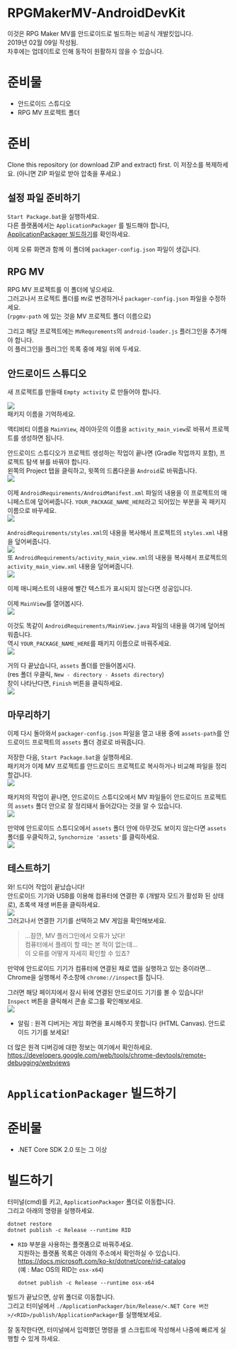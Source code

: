 # RPGMakerMV-AndroidDevKit
이것은 RPG Maker MV를 안드로이드로 빌드하는 비공식 개발킷입니다.  
2019년 02월 09일 작성됨.  
차후에는 업데이트로 인해 동작이 원활하지 않을 수 있습니다.

# 준비물

- 안드로이드 스튜디오
- RPG MV 프로젝트 폴더

# 준비

Clone this repository (or download ZIP and extract) first.
이 저장소를 복제하세요. (아니면 ZIP 파일로 받아 압축을 푸세요.)

## 설정 파일 준비하기

`Start Package.bat`을 실행하세요.  
다른 플랫폼에서는 `ApplicationPackager` 를 빌드해야 합니다, [ApplicationPackager 빌드하기](#ApplicationPackager-빌드하기)를 확인하세요.

이제 오류 화면과 함께 이 폴더에 `packager-config.json` 파일이 생깁니다.

## RPG MV

RPG MV 프로젝트를 이 폴더에 넣으세요.  
그러고나서 프로젝트 폴더를 `MV`로 변경하거나 `packager-config.json` 파일을 수정하세요.  
(`rpgmv-path` 에 있는 것을 MV 프로젝트 폴더 이름으로)

그리고 해당 프로젝트에는 `MVRequrements`의 `android-loader.js` 플러그인을 추가해야 합니다.  
이 플러그인을 플러그인 목록 중에 제일 위에 두세요.

## 안드로이드 스튜디오

새 프로젝트를 만들때 `Empty activity` 로 만들어야 합니다.

![](img/package-name.png)  
패키지 이름을 기억하세요.

액티비티 이름을 `MainView`, 레이아웃의 이름을 `activity_main_view`로 바꿔서 프로젝트를 생성하면 됩니다.

안드로이드 스튜디오가 프로젝트 생성하는 작업이 끝나면 (Gradle 작업까지 포함), 프로젝트 탐색 뷰를 바꿔야 합니다.  
왼쪽의 Project 탭을 클릭하고, 윗쪽의 드롭다운을 `Android`로 바꿔줍니다.  
![](img/change-view.png)

이제 `AndroidRequirements/AndroidManifest.xml` 파일의 내용을 이 프로젝트의 매니페스트에 덮어써줍니다.
`YOUR_PACKAGE_NAME_HERE`라고 되어있는 부분을 꼭 패키지 이름으로 바꾸세요.  
![](img/manifest.png)

`AndroidRequirements/styles.xml`의 내용을 복사해서 프로젝트의 `styles.xml` 내용을 덮어써줍니다.  
![](img/styles.png)  
또 `AndroidRequirements/activity_main_view.xml`의 내용을 복사해서 프로젝트의 `activity_main_view.xml` 내용을 덮어써줍니다.  
![](img/layout.png)

이제 매니페스트의 내용에 빨간 텍스트가 표시되지 않는다면 성공입니다.

이제 `MainView`를 열어봅시다.  
![](img/mainviewloc.png)

이것도 똑같이 `AndroidRequirements/MainView.java` 파일의 내용을 여기에 덮어씌워줍니다.  
역시 `YOUR_PACKAGE_NAME_HERE`를 패키지 이름으로 바꿔주세요.  
![](img/mainview.png)

거의 다 끝났습니다, `assets` 폴더를 만들어봅시다.  
(res 폴더 우클릭, `New - directory - Assets directory`)  
창이 나타난다면, `Finish` 버튼을 클릭하세요.  
![](img/create-assets-directory.png)

## 마무리하기

이제 다시 돌아와서 `packager-config.json` 파일을 열고 내용 중에 `assets-path`를
안드로이드 프로젝트의 `assets` 폴더 경로로 바꿔줍니다.

저장한 다음, `Start Package.bat`을 실행하세요.  
패키저가 이제 MV 프로젝트를 안드로이드 프로젝트로 복사하거나 비교해 파일을 정리할겁니다.  
![](img/packager.png)

패키저의 작업이 끝나면, 안드로이드 스튜디오에서 MV 파일들이 안드로이드 프로젝트의
`assets` 폴더 안으로 잘 정리돼서 들어갔다는 것을 알 수 있습니다.  
![](img/assets.png)  

만약에 안드로이드 스튜디오에서 `assets` 폴더 안에 아무것도 보이지 않는다면
`assets` 폴더를 우클릭하고, `Synchornize 'assets'`를 클릭하세요.  
![](img/sync.png)

## 테스트하기

와! 드디어 작업이 끝났습니다!  
안드로이드 기기와 USB를 이용해 컴퓨터에 연결한 후
(개발자 모드가 활성화 된 상태로), 초록색 재생 버튼을 클릭하세요.  
![](img/test.png)  
그러고나서 연결한 기기를 선택하고 MV 게임을 확인해보세요.

> ...잠깐, MV 플러그인에서 오류가 났다!  
> 컴퓨터에서 플레이 할 때는 본 적이 없는데...  
> 이 오류를 어떻게 자세히 확인할 수 있죠?

만약에 안드로이드 기기가 컴퓨터에 연결된 채로 앱을 실행하고 있는 중이라면...  
Chrome을 실행해서 주소창에 `chrome://inspect`를 칩니다.

그러면 해당 페이지에서 잠시 뒤에 연결된 안드로이드 기기를 볼 수 있습니다!  
`Inspect` 버튼을 클릭해서 콘솔 로그를 확인해보세요.  
![](img/inspect.png)
- 알림 : 원격 디버거는 게임 화면을 표시해주지 못합니다 (HTML Canvas). 안드로이드 기기를 보세요!

더 많은 원격 디버깅에 대한 정보는 여기에서 확인하세요.  
https://developers.google.com/web/tools/chrome-devtools/remote-debugging/webviews

# `ApplicationPackager` 빌드하기

# 준비물

- .NET Core SDK 2.0 또는 그 이상

# 빌드하기

터미널(cmd)를 키고, `ApplicationPackager` 폴더로 이동합니다.  
그리고 아래의 명령을 실행하세요.

```
dotnet restore
dotnet publish -c Release --runtime RID
```
- `RID` 부분을 사용하는 플랫폼으로 바꿔주세요.  
  지원하는 플랫폼 목록은 아래의 주소에서 확인하실 수 있습니다.  
  https://docs.microsoft.com/ko-kr/dotnet/core/rid-catalog  
  (예 : Mac OS의 RID는 `osx-x64`)  
  ```
  dotnet publish -c Release --runtime osx-x64
  ```

빌드가 끝났으면, 상위 폴더로 이동합니다.  
그리고 터미널에서 `./ApplicationPackager/bin/Release/<.NET Core 버전>/<RID>/publish/ApplicationPackager`를 실행해보세요.

잘 동작한다면, 터미널에서 입력했던 명령을 셸 스크립트에 작성해서 나중에 빠르게 실행할 수 있게 하세요.